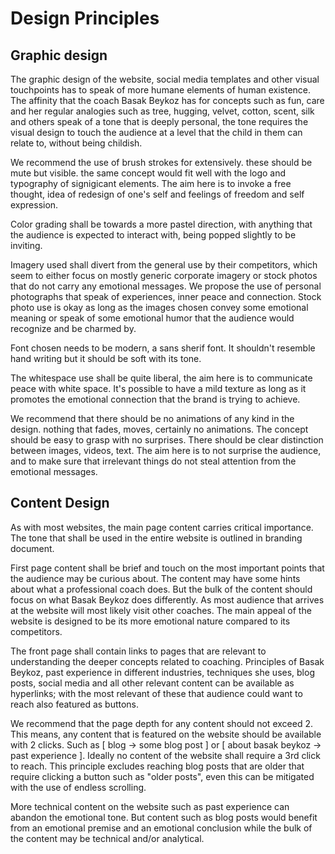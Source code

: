 # Design Principles

## Graphic design

The graphic design of the website, social media templates and other visual touchpoints has to speak of more humane elements of human existence. The affinity that the coach Basak Beykoz has for concepts such as fun, care and her regular analogies such as tree, hugging, velvet, cotton, scent, silk and others speak of a tone that is deeply personal, the tone requires the visual design to touch the audience at a level that the child in them can relate to, without being childish.

We recommend the use of brush strokes for extensively. these should be mute but visible. the same concept would fit well with the logo and typography of signigicant elements. The aim here is to invoke a free thought, idea of redesign of one's self and feelings of freedom and self expression.

Color grading shall be towards a more pastel direction, with anything that the audience is expected to interact with, being popped slightly to be inviting. 

Imagery used shall divert from the general use by their competitors, which seem to either focus on mostly generic corporate imagery or stock photos that do not carry any emotional messages. We propose the use of personal photographs that speak of experiences, inner peace and connection. Stock photo use is okay as long as the images chosen convey some emotional meaning or speak of some emotional humor that the audience would recognize and be charmed by.

Font chosen needs to be modern, a sans sherif font. It shouldn't resemble hand writing but it should be soft with its tone.

The whitespace use shall be quite liberal, the aim here is to communicate peace with white space. It's possible to have a mild texture as long as it promotes the emotional connection that the brand is trying to achieve.

We recommend that there should be no animations of any kind in the design. nothing that fades, moves, certainly no animations. The concept should be easy to grasp with no surprises. There should be clear distinction between images, videos, text. The aim here is to not surprise the audience, and to make sure that irrelevant things do not steal attention from the emotional messages.

## Content Design

As with most websites, the main page content carries critical importance. The tone that shall be used in the entire website is outlined in branding document. 

First page content shall be brief and touch on the most important points that the audience may be curious about. The content may have some hints about what a professional coach does. But the bulk of the content should focus on what Basak Beykoz does differently. As most audience that arrives at the website will most likely visit other coaches. The main appeal of the website is designed to be its more emotional nature compared to its competitors.

The front page shall contain links to pages that are relevant to understanding the deeper concepts related to coaching. Principles of Basak Beykoz, past experience in different industries, techniques she uses, blog posts, social media and all other relevant content can be available as hyperlinks; with the most relevant of these that audience could want to reach also featured as buttons.

We recommend that the page depth for any content should not exceed 2. This means, any content that is featured on the website should be available with 2 clicks. Such as [ blog -> some blog post ] or [ about basak beykoz -> past experience ]. Ideally no content of the website shall require a 3rd click to reach. This principle excludes reaching blog posts that are older that require clicking a button such as "older posts", even this can be mitigated with the use of endless scrolling. 

More technical content on the website such as past experience can abandon the emotional tone. But content such as blog posts would benefit from an emotional premise and an emotional conclusion while the bulk of the content may be technical and/or analytical.
